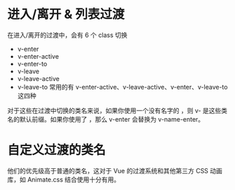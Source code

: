 # 进入/离开 & 列表过渡
在进入/离开的过渡中，会有 6 个 class 切换
* v-enter
* v-enter-active
* v-enter-to
* v-leave
* v-leave-active
* v-leave-to
  常用的有 v-enter-active、v-leave-active、v-enter、v-leave-to这四种

对于这些在过渡中切换的类名来说，如果你使用一个没有名字的 <transition>，则 v- 是这些类名的默认前缀。如果你使用了 <transition name="v-name">，那么 v-enter 会替换为 v-name-enter。

# 自定义过渡的类名
他们的优先级高于普通的类名，这对于 Vue 的过渡系统和其他第三方 CSS 动画库，如 Animate.css 结合使用十分有用。
